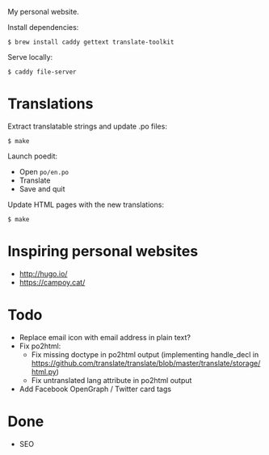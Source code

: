 My personal website.

Install dependencies:

    $ brew install caddy gettext translate-toolkit

Serve locally:

    $ caddy file-server

# Translations

Extract translatable strings and update .po files:

    $ make

Launch poedit:

- Open `po/en.po`
- Translate
- Save and quit

Update HTML pages with the new translations:

    $ make

# Inspiring personal websites

- http://hugo.io/
- https://campoy.cat/

# Todo

- Replace email icon with email address in plain text?
- Fix po2html:
    - Fix missing doctype in po2html output (implementing handle_decl in https://github.com/translate/translate/blob/master/translate/storage/html.py)
    - Fix untranslated lang attribute in po2html output
- Add Facebook OpenGraph / Twitter card tags

# Done

- SEO